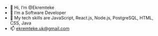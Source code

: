 - 👋 Hi, I’m @Ekremteke
- 👀 I’m a Software Developer
- 🌱 My tech skills are JavaScript, React.js, Node.js, PostgreSQL, HTML, CSS, Java
- 📫 ekremteke.uk@gmail.com

